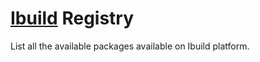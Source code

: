 [Ibuild](http://ibuild.io) Registry
=============

List all the available packages available on Ibuild platform.
